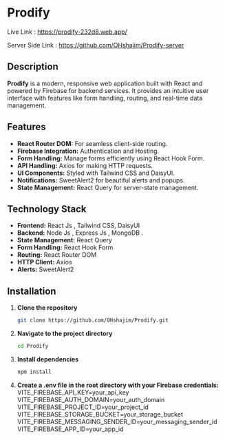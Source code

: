 # Prodify

Live Link : https://prodify-232d8.web.app/ 

Server Side Link : https://github.com/OHshajim/Prodify-server
## Description

**Prodify** is a modern, responsive web application built with React and powered by Firebase for backend services. It provides an intuitive user interface with features like form handling, routing, and real-time data management.

## Features

- **React Router DOM:** For seamless client-side routing.
- **Firebase Integration:** Authentication and Hosting.
- **Form Handling:** Manage forms efficiently using React Hook Form.
- **API Handling:** Axios for making HTTP requests.
- **UI Components:** Styled with Tailwind CSS and DaisyUI.
- **Notifications:** SweetAlert2 for beautiful alerts and popups.
- **State Management:** React Query for server-state management.

## Technology Stack

- **Frontend:** React Js , Tailwind CSS, DaisyUI
- **Backend:** Node Js , Express Js , MongoDB .
- **State Management:** React Query
- **Form Handling:** React Hook Form
- **Routing:** React Router DOM
- **HTTP Client:** Axios
- **Alerts:** SweetAlert2

## Installation

1. **Clone the repository**
   ```bash
   git clone https://github.com/OHshajim/Prodify.git
   ```
2. **Navigate to the project directory**
   ```bash
   cd Prodify
   ```
3. **Install dependencies**
   ```bash
   npm install
   ```
4. **Create a .env file in the root directory with your Firebase credentials:**
   VITE_FIREBASE_API_KEY=your_api_key
   VITE_FIREBASE_AUTH_DOMAIN=your_auth_domain
   VITE_FIREBASE_PROJECT_ID=your_project_id
   VITE_FIREBASE_STORAGE_BUCKET=your_storage_bucket
   VITE_FIREBASE_MESSAGING_SENDER_ID=your_messaging_sender_id
   VITE_FIREBASE_APP_ID=your_app_id
